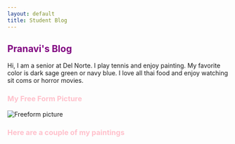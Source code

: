 ```yaml
---
layout: default
title: Student Blog
---
```



## <span style="color: purple"> Pranavi's Blog </span>
Hi, I am a senior at Del Norte.  I play tennis and enjoy painting. My favorite color is dark sage green or navy blue. I love all thai food and enjoy watching sit coms or horror movies.

### <span style="color: pink"> My Free Form Picture </span>
![Freeform picture](https://i.imgur.com/CQDGMma.jpg)

### <span style="color: pink"> Here are a couple of my paintings </span>

 
